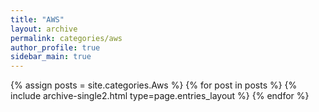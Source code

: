 ```yaml
---
title: "AWS"
layout: archive
permalink: categories/aws
author_profile: true
sidebar_main: true
---
```



{% assign posts = site.categories.Aws %}
{% for post in posts %} {% include archive-single2.html type=page.entries_layout %} {% endfor %}